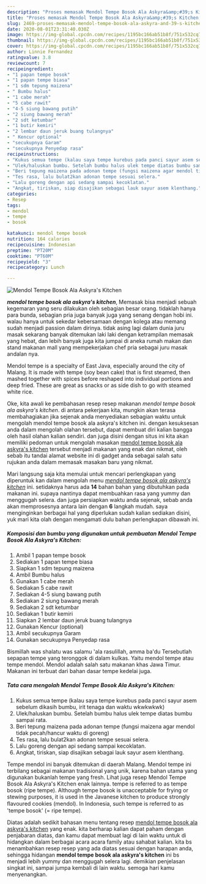 ```yaml
---
description: "Proses memasak Mendol Tempe Bosok Ala Askyra&amp;#39;s Kitchen, Enak Banget"
title: "Proses memasak Mendol Tempe Bosok Ala Askyra&amp;#39;s Kitchen, Enak Banget"
slug: 2469-proses-memasak-mendol-tempe-bosok-ala-askyra-and-39-s-kitchen-enak-banget
date: 2020-08-01T23:31:40.030Z
image: https://img-global.cpcdn.com/recipes/1195bc166ab51b8f/751x532cq70/mendol-tempe-bosok-ala-askyras-kitchen-foto-resep-utama.jpg
thumbnail: https://img-global.cpcdn.com/recipes/1195bc166ab51b8f/751x532cq70/mendol-tempe-bosok-ala-askyras-kitchen-foto-resep-utama.jpg
cover: https://img-global.cpcdn.com/recipes/1195bc166ab51b8f/751x532cq70/mendol-tempe-bosok-ala-askyras-kitchen-foto-resep-utama.jpg
author: Linnie Fernandez
ratingvalue: 3.8
reviewcount: 7
recipeingredient:
- "1 papan tempe bosok"
- "1 papan tempe biasa"
- "1 sdm tepung maizena"
- " Bumbu halus"
- "1 cabe merah"
- "5 cabe rawit"
- "4-5 siung bawang putih"
- "2 siung bawang merah"
- "2 sdt ketumbar"
- "1 butir kemiri"
- "2 lembar daun jeruk buang tulangnya"
- " Kencur optional"
- "secukupnya Garam"
- "secukupnya Penyedap rasa"
recipeinstructions:
- "Kukus semua tempe (kalau saya tempe kurebus pada panci sayur asem sebelum dikasih bumbu, irit tenaga dan waktu wkwkwkwk)"
- "Ulek/haluskan bumbu. Setelah bumbu halus ulek tempe diatas bumbu sampai rata."
- "Beri tepung maizena pada adonan tempe (fungsi maizena agar mendol tidak pecah/hancur waktu di goreng)"
- "Tes rasa, lalu bulat2kan adonan tempe sesuai selera."
- "Lalu goreng dengan api sedang sampai kecoklatan."
- "Angkat, tiriskan, siap disajikan sebagai lauk sayur asem klenthang."
categories:
- Resep
tags:
- mendol
- tempe
- bosok

katakunci: mendol tempe bosok 
nutrition: 164 calories
recipecuisine: Indonesian
preptime: "PT20M"
cooktime: "PT60M"
recipeyield: "3"
recipecategory: Lunch

---
```



![Mendol Tempe Bosok Ala Askyra&#39;s Kitchen](https://img-global.cpcdn.com/recipes/1195bc166ab51b8f/751x532cq70/mendol-tempe-bosok-ala-askyras-kitchen-foto-resep-utama.jpg)

<b><i>mendol tempe bosok ala askyra&#39;s kitchen</i></b>, Memasak bisa menjadi sebuah kegemaran yang seru dilakukan oleh sebagian besar orang. tidaklah hanya para bunda, sebagian pria juga banyak juga yang senang dengan hobi ini. walau hanya untuk sekedar kebersamaan dengan kolega atau memang sudah menjadi passion dalam dirinya. tidak asing lagi dalam dunia juru masak sekarang banyak ditemukan laki laki dengan ketrampilan memasak yang hebat, dan lebih banyak juga kita jumpai di aneka rumah makan dan stand makanan mall yang mempekerjakan chef pria sebagai juru masak andalan nya.

Mendol tempe is a specialty of East Java, especially around the city of Malang. It is made with tempe (soy bean cake) that is first steamed, then mashed together with spices before reshaped into individual portions and deep fried. These are great as snacks or as side dish to go with steamed white rice.

Oke, kita awali ke pembahasan resep resep makanan <i>mendol tempe bosok ala askyra&#39;s kitchen</i>. di antara pekerjaan kita, mungkin akan terasa membahagiakan jika sejenak anda menyediakan sebagian waktu untuk mengolah mendol tempe bosok ala askyra&#39;s kitchen ini. dengan kesuksesan anda dalam mengolah olahan tersebut, dapat membuat diri kalian bangga oleh hasil olahan kalian sendiri. dan juga disini dengan situs ini kita akan memiliki pedoman untuk mengolah masakan <u>mendol tempe bosok ala askyra&#39;s kitchen</u> tersebut menjadi makanan yang enak dan nikmat, oleh sebab itu tandai alamat website ini di gadget anda sebagai salah satu rujukan anda dalam memasak masakan baru yang nikmat.


Mari langsung saja kita memulai untuk mencari perlengkapan yang diperuntuk kan dalam mengolah menu <u><i>mendol tempe bosok ala askyra&#39;s kitchen</i></u> ini. setidaknya harus ada <b>14</b> bahan bahan yang dibutuhkan pada makanan ini. supaya nantinya dapat membuahkan rasa yang yummy dan menggugah selera. dan juga persiapkan waktu anda sejenak, sebab anda akan memprosesnya antara lain dengan <b>6</b> langkah mudah. saya menginginkan berbagai hal yang diperlukan sudah kalian sediakan disini, yuk mari kita olah dengan mengamati dulu bahan perlengkapan dibawah ini.

<!--inarticleads1-->

##### Komposisi dan bumbu yang digunakan untuk pembuatan Mendol Tempe Bosok Ala Askyra&#39;s Kitchen:

1. Ambil 1 papan tempe bosok
1. Sediakan 1 papan tempe biasa
1. Siapkan 1 sdm tepung maizena
1. Ambil  Bumbu halus
1. Gunakan 1 cabe merah
1. Sediakan 5 cabe rawit
1. Sediakan 4-5 siung bawang putih
1. Sediakan 2 siung bawang merah
1. Sediakan 2 sdt ketumbar
1. Sediakan 1 butir kemiri
1. Siapkan 2 lembar daun jeruk buang tulangnya
1. Gunakan  Kencur (optional)
1. Ambil secukupnya Garam
1. Gunakan secukupnya Penyedap rasa


Bismillah was shalatu was salamu &#39;ala rasulillah, amma ba&#39;du Tersebutlah sepapan tempe yang teronggok di dalam kulkas. Yaitu mendol tempe atau tempe mendol. Mendol adalah salah satu makanan khas Jawa Timur. Makanan ini terbuat dari bahan dasar tempe kedelai juga. 

<!--inarticleads2-->

##### Tata cara mengolah Mendol Tempe Bosok Ala Askyra&#39;s Kitchen:

1. Kukus semua tempe (kalau saya tempe kurebus pada panci sayur asem sebelum dikasih bumbu, irit tenaga dan waktu wkwkwkwk)
1. Ulek/haluskan bumbu. Setelah bumbu halus ulek tempe diatas bumbu sampai rata.
1. Beri tepung maizena pada adonan tempe (fungsi maizena agar mendol tidak pecah/hancur waktu di goreng)
1. Tes rasa, lalu bulat2kan adonan tempe sesuai selera.
1. Lalu goreng dengan api sedang sampai kecoklatan.
1. Angkat, tiriskan, siap disajikan sebagai lauk sayur asem klenthang.


Tempe mendol ini banyak ditemukan di daerah Malang. Mendol tempe ini terbilang sebagai makanan tradisional yang unik, karena bahan utama yang digunakan bukanlah tempe yang fresh. Lihat juga resep Mendol Tempe Bosok Ala Askyra&#39;s Kitchen enak lainnya. tempe is referred to as tempe bosok (ripe tempe). Although tempe bosok is unacceptable for frying or stewing purposes, it is used in the Javanese kitchen to produce strongly ﬂavoured cookies (mendol). In Indonesia, such tempe is referred to as &#39;tempe bosok&#39; (= ripe tempe). 

Diatas adalah sedikit bahasan menu tentang resep <u>mendol tempe bosok ala askyra&#39;s kitchen</u> yang enak. kita berharap kalian dapat paham dengan penjabaran diatas, dan kamu dapat membuat lagi di lain waktu untuk di hidangkan dalam berbagai acara acara family atau sahabat kalian. kita bs menambahkan resep resep yang ada diatas sesuai dengan harapan anda, sehingga hidangan <b>mendol tempe bosok ala askyra&#39;s kitchen</b> ini bs menjadi lebih yummy dan menggugah selera lagi. demikian penjelasan singkat ini, sampai jumpa kembali di lain waktu. semoga hari kamu menyenangkan.
